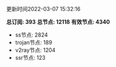 更新时间2022-03-07 15:32:16

**总订阅: 393**
**总节点: 12118**
**有效节点: 4340**
- ss节点: 2824
- trojan节点: 189
- v2ray节点: 1204
- ssr节点: 123
